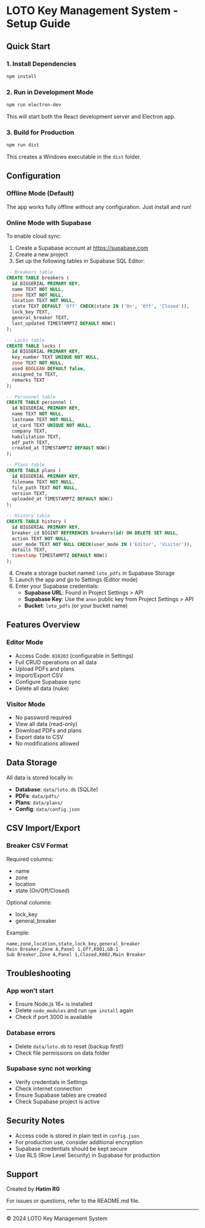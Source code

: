 # LOTO Key Management System - Setup Guide

## Quick Start

### 1. Install Dependencies

```bash
npm install
```

### 2. Run in Development Mode

```bash
npm run electron-dev
```

This will start both the React development server and Electron app.

### 3. Build for Production

```bash
npm run dist
```

This creates a Windows executable in the `dist` folder.

## Configuration

### Offline Mode (Default)

The app works fully offline without any configuration. Just install and run!

### Online Mode with Supabase

To enable cloud sync:

1. Create a Supabase account at https://supabase.com
2. Create a new project
3. Set up the following tables in Supabase SQL Editor:

```sql
-- Breakers table
CREATE TABLE breakers (
  id BIGSERIAL PRIMARY KEY,
  name TEXT NOT NULL,
  zone TEXT NOT NULL,
  location TEXT NOT NULL,
  state TEXT DEFAULT 'Off' CHECK(state IN ('On', 'Off', 'Closed')),
  lock_key TEXT,
  general_breaker TEXT,
  last_updated TIMESTAMPTZ DEFAULT NOW()
);

-- Locks table
CREATE TABLE locks (
  id BIGSERIAL PRIMARY KEY,
  key_number TEXT UNIQUE NOT NULL,
  zone TEXT NOT NULL,
  used BOOLEAN DEFAULT false,
  assigned_to TEXT,
  remarks TEXT
);

-- Personnel table
CREATE TABLE personnel (
  id BIGSERIAL PRIMARY KEY,
  name TEXT NOT NULL,
  lastname TEXT NOT NULL,
  id_card TEXT UNIQUE NOT NULL,
  company TEXT,
  habilitation TEXT,
  pdf_path TEXT,
  created_at TIMESTAMPTZ DEFAULT NOW()
);

-- Plans table
CREATE TABLE plans (
  id BIGSERIAL PRIMARY KEY,
  filename TEXT NOT NULL,
  file_path TEXT NOT NULL,
  version TEXT,
  uploaded_at TIMESTAMPTZ DEFAULT NOW()
);

-- History table
CREATE TABLE history (
  id BIGSERIAL PRIMARY KEY,
  breaker_id BIGINT REFERENCES breakers(id) ON DELETE SET NULL,
  action TEXT NOT NULL,
  user_mode TEXT NOT NULL CHECK(user_mode IN ('Editor', 'Visitor')),
  details TEXT,
  timestamp TIMESTAMPTZ DEFAULT NOW()
);
```

4. Create a storage bucket named `loto_pdfs` in Supabase Storage
5. Launch the app and go to Settings (Editor mode)
6. Enter your Supabase credentials:
   - **Supabase URL**: Found in Project Settings > API
   - **Supabase Key**: Use the `anon` public key from Project Settings > API
   - **Bucket**: `loto_pdfs` (or your bucket name)

## Features Overview

### Editor Mode
- Access Code: `010203` (configurable in Settings)
- Full CRUD operations on all data
- Upload PDFs and plans
- Import/Export CSV
- Configure Supabase sync
- Delete all data (nuke)

### Visitor Mode
- No password required
- View all data (read-only)
- Download PDFs and plans
- Export data to CSV
- No modifications allowed

## Data Storage

All data is stored locally in:
- **Database**: `data/loto.db` (SQLite)
- **PDFs**: `data/pdfs/`
- **Plans**: `data/plans/`
- **Config**: `data/config.json`

## CSV Import/Export

### Breaker CSV Format
Required columns:
- name
- zone
- location
- state (On/Off/Closed)

Optional columns:
- lock_key
- general_breaker

Example:
```csv
name,zone,location,state,lock_key,general_breaker
Main Breaker,Zone A,Panel 1,Off,K001,GB-1
Sub Breaker,Zone A,Panel 1,Closed,K002,Main Breaker
```

## Troubleshooting

### App won't start
- Ensure Node.js 16+ is installed
- Delete `node_modules` and run `npm install` again
- Check if port 3000 is available

### Database errors
- Delete `data/loto.db` to reset (backup first!)
- Check file permissions on data folder

### Supabase sync not working
- Verify credentials in Settings
- Check internet connection
- Ensure Supabase tables are created
- Check Supabase project is active

## Security Notes

- Access code is stored in plain text in `config.json`
- For production use, consider additional encryption
- Supabase credentials should be kept secure
- Use RLS (Row Level Security) in Supabase for production

## Support

Created by **Hatim RG**

For issues or questions, refer to the README.md file.

---

© 2024 LOTO Key Management System
